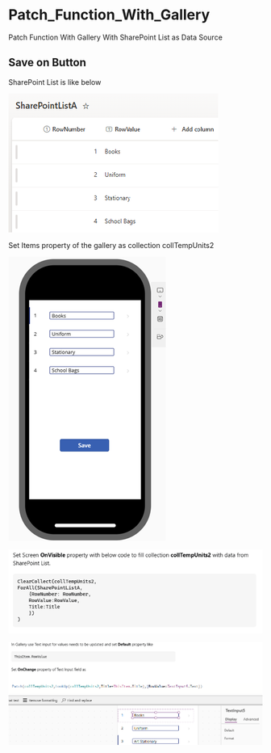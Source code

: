 # Patch_Function_With_Gallery
Patch Function With Gallery With SharePoint List as Data Source


Save on Button
--------------
SharePoint List is like below

![Uploading image.png…](https://github.com/AlmasMahfooz/Patch_Function_With_Gallery/blob/main/sharepoint%201.png)

Set Items property of the gallery as collection collTempUnits2

![Uploading image.png…](https://github.com/AlmasMahfooz/Patch_Function_With_Gallery/blob/main/sharepoint%20gallery%202.png)

![Uploading image.png…](https://github.com/AlmasMahfooz/Patch_Function_With_Gallery/blob/main/sharepoint%20Code3.png)

![Uploading image.png…](https://github.com/AlmasMahfooz/Patch_Function_With_Gallery/blob/main/sharepoint%20Code4.png)









